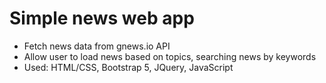 # Simple news web app
- Fetch news data from gnews.io API
- Allow user to load news based on topics, searching news by keywords
- Used: HTML/CSS, Bootstrap 5, JQuery, JavaScript
